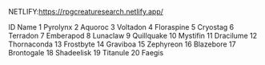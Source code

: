 NETLIFY:https://rpgcreaturesearch.netlify.app/




ID	Name
1	Pyrolynx
2	Aquoroc
3	Voltadon
4	Floraspine
5	Cryostag
6	Terradon
7	Emberapod
8	Lunaclaw
9	Quillquake
10	Mystifin
11	Dracilume
12	Thornaconda
13	Frostbyte
14	Graviboa
15	Zephyreon
16	Blazebore
17	Brontogale
18	Shadeelisk
19	Titanule
20	Faegis
